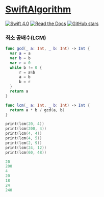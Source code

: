 # [SwiftAlgorithm](https://github.com/pikachu987/SwiftAlgorithm "SwiftAlgorithm")

[![Swift 4.0](https://img.shields.io/badge/Swift-4.0-orange.svg?style=flat)](https://developer.apple.com/swift/)
[![Read the Docs](https://img.shields.io/readthedocs/pip.svg)](https://github.com/pikachu987/SwiftAlgorithm)
[![GitHub stars](https://img.shields.io/github/stars/badges/shields.svg?style=social&label=Stars)](https://github.com/pikachu987/SwiftAlgorithm/stargazers)

### 최소 공배수(LCM)

```swift
func gcd(_ a: Int, _ b: Int) -> Int {
  var a = a
  var b = b
  var r = 0
  while b != 0 {
      r = a%b
      a = b
      b = r
  }
  return a
}

func lcm(_ a: Int, _ b: Int) -> Int {
  return a * b / gcd(a, b)
}

print(lcm(20, 4))
print(lcm(200, 4))
print(lcm(4, 4))
print(lcm(4, 5))
print(lcm(2, 9))
print(lcm(24, 12))
print(lcm(60, 48))
```
```swift
20
200
4
20
18
24
240
```
